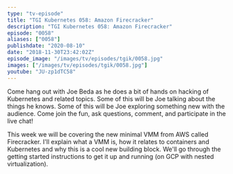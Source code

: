 ```yaml
---
type: "tv-episode"
title: "TGI Kubernetes 058: Amazon Firecracker"
description: "TGI Kubernetes 058: Amazon Firecracker"
episode: "0058"
aliases: ["0058"]
publishdate: "2020-08-10"
date: "2018-11-30T23:42:02Z"
episode_image: "/images/tv/episodes/tgik/0058.jpg"
images: ["/images/tv/episodes/tgik/0058.jpg"]
youtube: "JU-zp1dTC58"
---
```


Come hang out with Joe Beda as he does a bit of hands on hacking of Kubernetes and related topics. Some of this will be Joe talking about the things he knows. Some of this will be Joe exploring something new with the audience. Come join the fun, ask questions, comment, and participate in the live chat!

This week we will be covering the new minimal VMM from AWS called Firecracker. I&#39;ll explain what a VMM is, how it relates to containers and Kubernetes and why this is a cool new building block.  We&#39;ll go through the getting started instructions to get it up and running (on GCP with nested virtualization).

